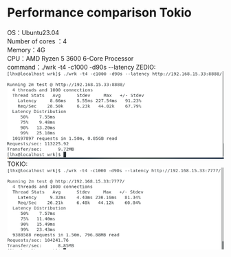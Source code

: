 # Performance comparison Tokio
OS：Ubuntu23.04  
Number of cores ：4    
Memory：4G  
CPU：AMD Ryzen 5 3600 6-Core Processor  
command：./wrk -t4 -c1000 -d90s --latency
ZEDIO:  
![](./images/zedio_benchmark.png)  
TOKIO:  
![](./images/tokio_benchmark.png)  